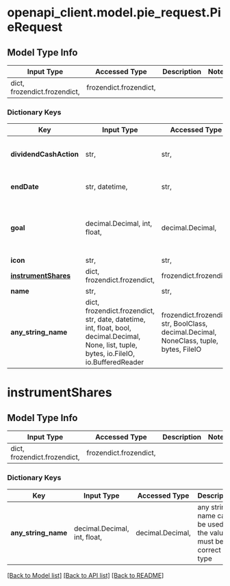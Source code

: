 # openapi_client.model.pie_request.PieRequest

## Model Type Info
Input Type | Accessed Type | Description | Notes
------------ | ------------- | ------------- | -------------
dict, frozendict.frozendict,  | frozendict.frozendict,  |  | 

### Dictionary Keys
Key | Input Type | Accessed Type | Description | Notes
------------ | ------------- | ------------- | ------------- | -------------
**dividendCashAction** | str,  | str,  |  | [optional] must be one of ["REINVEST", "TO_ACCOUNT_CASH", ] 
**endDate** | str, datetime,  | str,  |  | [optional] value must conform to RFC-3339 date-time
**goal** | decimal.Decimal, int, float,  | decimal.Decimal,  | Total desired value of the pie in account currency | [optional] 
**icon** | str,  | str,  |  | [optional] 
**[instrumentShares](#instrumentShares)** | dict, frozendict.frozendict,  | frozendict.frozendict,  |  | [optional] 
**name** | str,  | str,  |  | [optional] 
**any_string_name** | dict, frozendict.frozendict, str, date, datetime, int, float, bool, decimal.Decimal, None, list, tuple, bytes, io.FileIO, io.BufferedReader | frozendict.frozendict, str, BoolClass, decimal.Decimal, NoneClass, tuple, bytes, FileIO | any string name can be used but the value must be the correct type | [optional]

# instrumentShares

## Model Type Info
Input Type | Accessed Type | Description | Notes
------------ | ------------- | ------------- | -------------
dict, frozendict.frozendict,  | frozendict.frozendict,  |  | 

### Dictionary Keys
Key | Input Type | Accessed Type | Description | Notes
------------ | ------------- | ------------- | ------------- | -------------
**any_string_name** | decimal.Decimal, int, float,  | decimal.Decimal,  | any string name can be used but the value must be the correct type | [optional] 

[[Back to Model list]](../../README.md#documentation-for-models) [[Back to API list]](../../README.md#documentation-for-api-endpoints) [[Back to README]](../../README.md)

